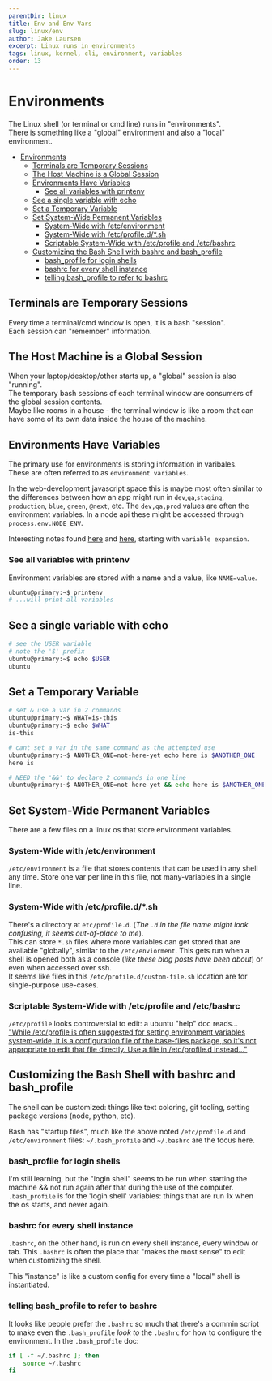 ```yaml
---
parentDir: linux
title: Env and Env Vars
slug: linux/env
author: Jake Laursen
excerpt: Linux runs in environments
tags: linux, kernel, cli, environment, variables
order: 13
---
```


# Environments
The Linux shell (or terminal or cmd line) runs in "environments".  
There is something like a "global" environment and also a "local" environment.  

- [Environments](#environments)
  - [Terminals are Temporary Sessions](#terminals-are-temporary-sessions)
  - [The Host Machine is a Global Session](#the-host-machine-is-a-global-session)
  - [Environments Have Variables](#environments-have-variables)
    - [See all variables with printenv](#see-all-variables-with-printenv)
  - [See a single variable with echo](#see-a-single-variable-with-echo)
  - [Set a Temporary Variable](#set-a-temporary-variable)
  - [Set System-Wide Permanent Variables](#set-system-wide-permanent-variables)
    - [System-Wide with /etc/environment](#system-wide-with-etcenvironment)
    - [System-Wide with /etc/profile.d/*.sh](#system-wide-with-etcprofiledsh)
    - [Scriptable System-Wide with /etc/profile and /etc/bashrc](#scriptable-system-wide-with-etcprofile-and-etcbashrc)
  - [Customizing the Bash Shell with bashrc and bash_profile](#customizing-the-bash-shell-with-bashrc-and-bash_profile)
    - [bash_profile for login shells](#bash_profile-for-login-shells)
    - [bashrc for every shell instance](#bashrc-for-every-shell-instance)
    - [telling bash_profile to refer to bashrc](#telling-bash_profile-to-refer-to-bashrc)
## Terminals are Temporary Sessions
Every time a terminal/cmd window is open, it is a bash "session".  
Each session can "remember" information. 

## The Host Machine is a Global Session
When your laptop/desktop/other starts up, a "global" session is also "running".  
The temporary bash sessions of each terminal window are consumers of the global session contents.  
Maybe like rooms in a house - the terminal window is like a room that can have some of its own data inside the house of the machine.  

## Environments Have Variables
The primary use for environments is storing information in varibales.  
These are often referred to as `environment variables`.   

In the web-development javascript space this is maybe most often similar to the differences between how an app might run in `dev`,`qa`,`staging`, `production`, `blue`, `green`, `@next`, etc. The `dev,qa,prod` values are often the environment variables. In a node api these might be accessed through `process.env.NODE_ENV`.  

Interesting notes found [here](https://www.gnu.org/software/bash/manual/html_node/Shell-Parameter-Expansion.html) and [here](https://www.gnu.org/software/bash/manual/html_node/Shell-Parameter-Expansion.html), starting with `variable expansion`.  

### See all variables with printenv
Environment variables are stored with a name and a value, like `NAME=value`.  
```bash
ubuntu@primary:~$ printenv
# ...will print all variables
```
## See a single variable with echo
```bash
# see the USER variable
# note the '$' prefix
ubuntu@primary:~$ echo $USER
ubuntu
```

## Set a Temporary Variable 

```bash
# set & use a var in 2 commands
ubuntu@primary:~$ WHAT=is-this
ubuntu@primary:~$ echo $WHAT
is-this

# cant set a var in the same command as the attempted use
ubuntu@primary:~$ ANOTHER_ONE=not-here-yet echo here is $ANOTHER_ONE
here is

# NEED the '&&' to declare 2 commands in one line
ubuntu@primary:~$ ANOTHER_ONE=not-here-yet && echo here is $ANOTHER_ONEhere is not-here-yet
```

## Set System-Wide Permanent Variables  
There are a few files on a linux os that store environment variables.  

### System-Wide with /etc/environment
`/etc/environment` is a file that stores contents that can be used in any shell any time. Store one var per line in this file, not many-variables in a single line.  

### System-Wide with /etc/profile.d/*.sh
There's a directory at `etc/profile.d`. (_The `.d` in the file name might look confusing, it seems out-of-place to me_).  
This can store `*.sh` files where more variables can get stored that are available "globally", similar to the `/etc/enviorment`. 
This gets run when a shell is opened both as a console (_like these blog posts have been about_) or even when accessed over ssh.  
It seems like files in this `/etc/profile.d/custom-file.sh` location are for single-purpose use-cases.  

### Scriptable System-Wide with /etc/profile and /etc/bashrc
`/etc/profile` looks controversial to edit: a ubuntu "help" doc reads...   
["While /etc/profile is often suggested for setting environment variables system-wide, it is a configuration file of the base-files package, so it's not appropriate to edit that file directly. Use a file in /etc/profile.d instead..."](https://help.ubuntu.com/community/EnvironmentVariables#A.2Fetc.2Fprofile.d.2F.2A.sh)

## Customizing the Bash Shell with bashrc and bash_profile
The shell can be customized: things like text coloring, git tooling, setting package versions (node, python, etc).  

Bash has "startup files", much like the above noted `/etc/profile.d` and `/etc/environment` files: `~/.bash_profile` and `~/.bashrc` are the focus here.  

### bash_profile for login shells
I'm still learning, but the "login shell" seems to be run when starting the machine && not run again after that during the use of the computer.  
`.bash_profile` is for the 'login shell' variables: things that are run 1x when the os starts, and never again.  

### bashrc for every shell instance
`.bashrc`, on the other hand, is run on every shell instance, every window or tab. This `.bashrc` is often the place that "makes the most sense" to edit when customizing the shell.  

This "instance" is like a custom config for every time a "local" shell is instantiated.  

### telling bash_profile to refer to bashrc
It looks like people prefer the `.bashrc` so much that there's a commin script to make even the `.bash_profile` _look to_ the `.bashrc` for how to configure the environment. In the `.bash_profile` doc:  
```bash
if [ -f ~/.bashrc ]; then
    source ~/.bashrc
fi
```

